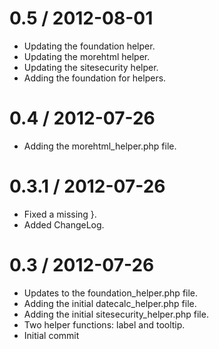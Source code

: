 
0.5 / 2012-08-01 
==================

  * Updating the foundation helper.
  * Updating the morehtml helper.
  * Updating the sitesecurity helper.
  * Adding the foundation for helpers.

0.4 / 2012-07-26 
==================

  * Adding the morehtml_helper.php file.

0.3.1 / 2012-07-26 
==================

  * Fixed a missing }.
  * Added ChangeLog.

0.3 / 2012-07-26 
==================

  * Updates to the foundation_helper.php file.
  * Adding the initial datecalc_helper.php file.
  * Adding the initial sitesecurity_helper.php file.
  * Two helper functions: label and tooltip.
  * Initial commit